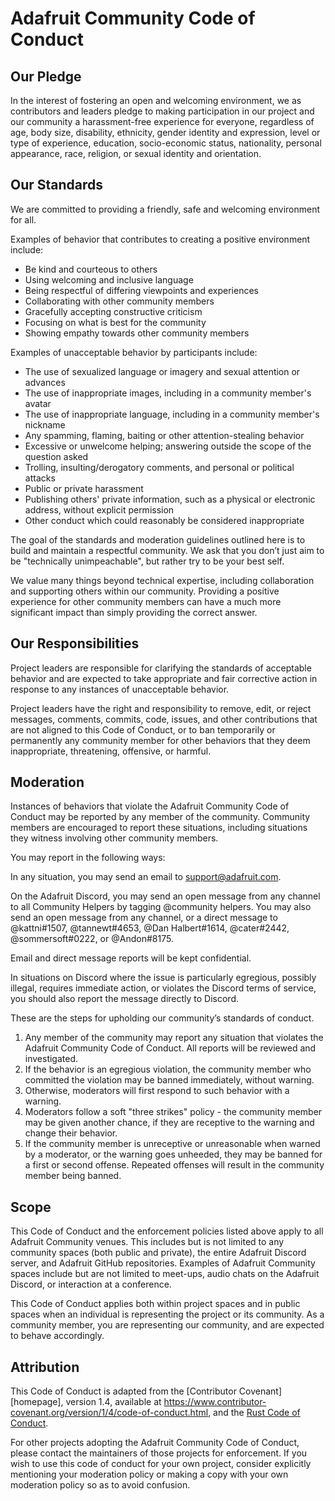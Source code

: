 # Adafruit Community Code of Conduct

## Our Pledge

In the interest of fostering an open and welcoming environment, we as
contributors and leaders pledge to making participation in our project and
our community a harassment-free experience for everyone, regardless of age, body
size, disability, ethnicity, gender identity and expression, level or type of
experience, education, socio-economic status, nationality, personal appearance,
race, religion, or sexual identity and orientation.

## Our Standards

We are committed to providing a friendly, safe and welcoming environment for
all.

Examples of behavior that contributes to creating a positive environment
include:

* Be kind and courteous to others
* Using welcoming and inclusive language
* Being respectful of differing viewpoints and experiences
* Collaborating with other community members
* Gracefully accepting constructive criticism
* Focusing on what is best for the community
* Showing empathy towards other community members

Examples of unacceptable behavior by participants include:

* The use of sexualized language or imagery and sexual attention or advances
* The use of inappropriate images, including in a community member's avatar
* The use of inappropriate language, including in a community member's nickname
* Any spamming, flaming, baiting or other attention-stealing behavior
* Excessive or unwelcome helping; answering outside the scope of the question
  asked
* Trolling, insulting/derogatory comments, and personal or political attacks
* Public or private harassment
* Publishing others' private information, such as a physical or electronic
  address, without explicit permission
* Other conduct which could reasonably be considered inappropriate

The goal of the standards and moderation guidelines outlined here is to build
and maintain a respectful community. We ask that you don’t just aim to be
"technically unimpeachable", but rather try to be your best self.

We value many things beyond technical expertise, including collaboration and
supporting others within our community. Providing a positive experience for
other community members can have a much more significant impact than simply
providing the correct answer.

## Our Responsibilities

Project leaders are responsible for clarifying the standards of acceptable
behavior and are expected to take appropriate and fair corrective action in
response to any instances of unacceptable behavior.

Project leaders have the right and responsibility to remove, edit, or
reject messages, comments, commits, code, issues, and other contributions
that are not aligned to this Code of Conduct, or to ban temporarily or
permanently any community member for other behaviors that they deem
inappropriate, threatening, offensive, or harmful.

## Moderation

Instances of behaviors that violate the Adafruit Community Code of Conduct
may be reported by any member of the community. Community members are
encouraged to report these situations, including situations they witness
involving other community members.

You may report in the following ways:

In any situation, you may send an email to <support@adafruit.com>.

On the Adafruit Discord, you may send an open message from any channel
to all Community Helpers by tagging @community helpers. You may also send an
open message from any channel, or a direct message to @kattni#1507,
@tannewt#4653, @Dan Halbert#1614, @cater#2442, @sommersoft#0222, or
@Andon#8175.

Email and direct message reports will be kept confidential.

In situations on Discord where the issue is particularly egregious, possibly
illegal, requires immediate action, or violates the Discord terms of service,
you should also report the message directly to Discord.

These are the steps for upholding our community’s standards of conduct.

1. Any member of the community may report any situation that violates the
   Adafruit Community Code of Conduct. All reports will be reviewed and
   investigated.
2. If the behavior is an egregious violation, the community member who
   committed the violation may be banned immediately, without warning.
3. Otherwise, moderators will first respond to such behavior with a warning.
4. Moderators follow a soft "three strikes" policy - the community member may
   be given another chance, if they are receptive to the warning and change their
   behavior.
5. If the community member is unreceptive or unreasonable when warned by a
   moderator, or the warning goes unheeded, they may be banned for a first or
   second offense. Repeated offenses will result in the community member being
   banned.

## Scope

This Code of Conduct and the enforcement policies listed above apply to all
Adafruit Community venues. This includes but is not limited to any community
spaces (both public and private), the entire Adafruit Discord server, and
Adafruit GitHub repositories. Examples of Adafruit Community spaces include
but are not limited to meet-ups, audio chats on the Adafruit Discord, or
interaction at a conference.

This Code of Conduct applies both within project spaces and in public spaces
when an individual is representing the project or its community. As a community
member, you are representing our community, and are expected to behave
accordingly.

## Attribution

This Code of Conduct is adapted from the [Contributor Covenant][homepage],
version 1.4, available at
<https://www.contributor-covenant.org/version/1/4/code-of-conduct.html>,
and the [Rust Code of Conduct](https://www.rust-lang.org/en-US/conduct.html).

For other projects adopting the Adafruit Community Code of
Conduct, please contact the maintainers of those projects for enforcement.
If you wish to use this code of conduct for your own project, consider
explicitly mentioning your moderation policy or making a copy with your
own moderation policy so as to avoid confusion.
